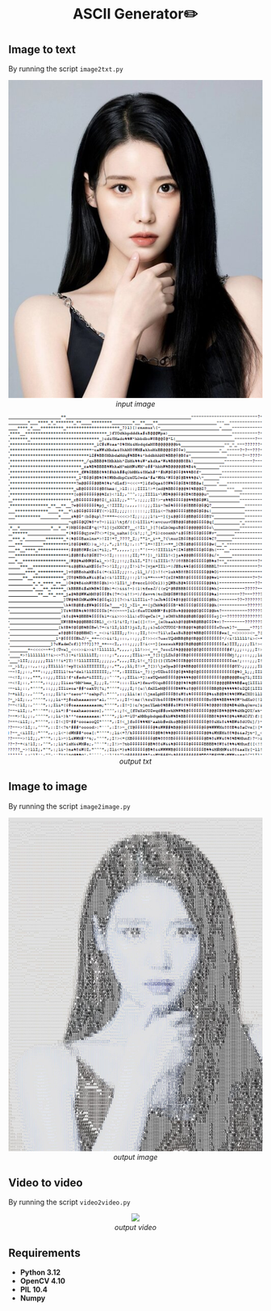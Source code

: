 <p align="center">
 <h1 align="center">ASCII Generator✏️</h1>
</p>

## Image to text
By running the script `image2txt.py`
<p align="center">
  <img src="./data/img_input.jpg" width=600><br/>
  <i>input image</i>
</p>
<p align="center">
  <img src="./data/demo_txt_output.png" width=600><br/>
  <i>output txt</i>
</p>

## Image to image
By running the script `image2image.py`
<p align="center">
  <img src="./data/img_output.jpg" width=600><br/>
  <i>output image</i>
</p>

## Video to video
By running the script `video2video.py`
<p align="center">
  <img src="./data/demo_video_output.gif" width=800><br/>
  <i>output video</i>
</p>

## Requirements
* **Python 3.12**
* **OpenCV 4.10**
* **PIL 10.4** 
* **Numpy**
